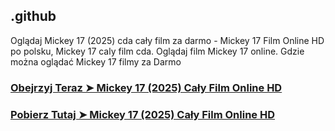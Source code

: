 ## .github

Oglądaj Mickey 17 (2025) cda cały film za darmo - Mickey 17 Film Online HD po polsku, Mickey 17 caly film cda. Oglądaj film Mickey 17 online. Gdzie można oglądać Mickey 17 filmy za Darmo

### [Obejrzyj Teraz ➤ Mickey 17 (2025) Cały Film Online HD](https://watching4khdmovies.blogspot.com/2025/03/mickey-17.html)

### [Pobierz Tutaj ➤ Mickey 17 (2025) Cały Film Online HD](https://watching4khdmovies.blogspot.com/2025/03/mickey-17.html)
